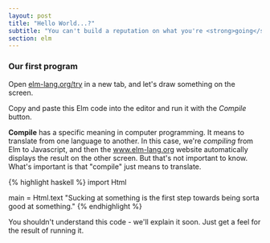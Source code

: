 ```yaml
---
layout: post
title: "Hello World...?"
subtitle: "You can't build a reputation on what you're <strong>going</strong> to do"
section: elm
---
```


### Our first program

Open [elm-lang.org/try](http://www.elm-lang.org/try) in a new tab, and let's draw something on the screen.

Copy and paste this Elm code into the editor and run it with the *Compile* button.

**Compile** has a specific meaning in computer programming. It means to translate from one language to another. In this case, we're *compiling* from Elm to Javascript, and then the www.elm-lang.org website automatically displays the result on the other screen. But that's not important to know. What's important is that "compile" just means to translate.

{% highlight haskell %}
import Html

main = Html.text "Sucking at something is the first step towards being sorta good at something."
{% endhighlight %}

You shouldn't understand this code - we'll explain it soon. Just get a feel for the result of running it.
